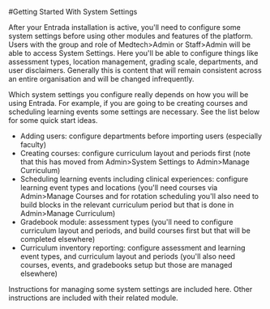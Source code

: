 #Getting Started With System Settings

After your Entrada installation is active, you'll need to configure some system settings before using other modules and features of the platform.  Users with the group and role of Medtech>Admin or Staff>Admin will be able to access System Settings.  Here you'll be able to configure things like assessment types, location management, grading scale, departments, and user disclaimers.  Generally this is content that will remain consistent across an entire organisation and will be changed infrequently.

Which system settings you configure really depends on how you will be using Entrada.  For example, if you are going to be creating courses and scheduling learning events some settings are necessary.  See the list below for some quick start ideas.

- Adding users: configure departments before importing users (especially faculty)
- Creating courses: configure curriculum layout and periods first (note that this has moved from Admin>System Settings to Admin>Manage Curriculum)
- Scheduling learning events including clinical experiences: configure learning event types and locations (you'll need courses via Admin>Manage Courses and for rotation scheduling you'll also need to build blocks in the relevant curriculum period but that is done in Admin>Manage Curriculum)  
- Gradebook module: assessment types (you'll need to configure curriculum layout and periods, and build courses first but that will be completed elsewhere)
- Curriculum inventory reporting: configure assessment and learning event types, and curriculum layout and periods (you'll also need courses, events, and gradebooks setup but those are managed elsewhere)

Instructions for managing some system settings are included here.  Other instructions are included with their related module.
